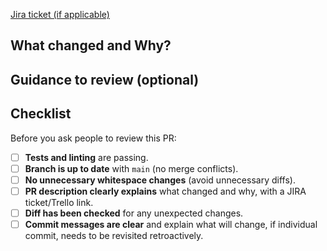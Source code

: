 [Jira ticket (if applicable)](https://dsdmoj.atlassian.net/browse/EL-XXXX)

## What changed and Why?

<!-- EXAMPLE, fill this in

I have added/removed/altered:


-->

## Guidance to review (optional)

<!-- Provide any useful context for the reviewer:  
- Key areas to focus on in the review
- Any known issues or limitations  
- Dependencies or related changes to consider
-->

## Checklist

Before you ask people to review this PR:

- [ ] **Tests and linting** are passing.  
- [ ] **Branch is up to date** with `main` (no merge conflicts).  
- [ ] **No unnecessary whitespace changes** (avoid unnecessary diffs).  
- [ ] **PR description clearly explains** what changed and why, with a JIRA ticket/Trello link.  
- [ ] **Diff has been checked** for any unexpected changes.  
- [ ] **Commit messages are clear** and explain what will change, if individual commit, needs to be revisited retroactively.